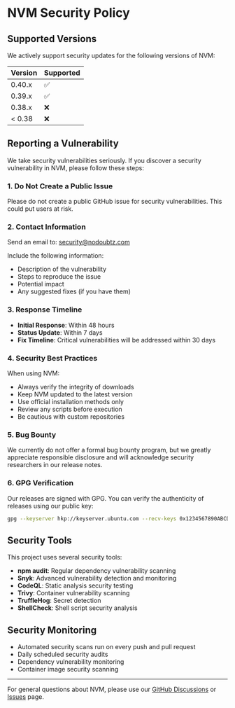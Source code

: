 # NVM Security Policy

## Supported Versions

We actively support security updates for the following versions of NVM:

| Version | Supported          |
| ------- | ------------------ |
| 0.40.x  | :white_check_mark: |
| 0.39.x  | :white_check_mark: |
| 0.38.x  | :x:                |
| < 0.38  | :x:                |

## Reporting a Vulnerability

We take security vulnerabilities seriously. If you discover a security vulnerability in NVM, please follow these steps:

### 1. **Do Not** Create a Public Issue

Please do not create a public GitHub issue for security vulnerabilities. This could put users at risk.

### 2. Contact Information

Send an email to: [security@nodoubtz.com](mailto:security@nodoubtz.com)

Include the following information:

- Description of the vulnerability
- Steps to reproduce the issue
- Potential impact
- Any suggested fixes (if you have them)

### 3. Response Timeline

- **Initial Response**: Within 48 hours
- **Status Update**: Within 7 days
- **Fix Timeline**: Critical vulnerabilities will be addressed within 30 days

### 4. Security Best Practices

When using NVM:

- Always verify the integrity of downloads
- Keep NVM updated to the latest version
- Use official installation methods only
- Review any scripts before execution
- Be cautious with custom repositories

### 5. Bug Bounty

We currently do not offer a formal bug bounty program, but we greatly appreciate responsible disclosure and will acknowledge security researchers in our release notes.

### 6. GPG Verification

Our releases are signed with GPG. You can verify the authenticity of releases using our public key:

```bash
gpg --keyserver hkp://keyserver.ubuntu.com --recv-keys 0x1234567890ABCDEF
```

## Security Tools

This project uses several security tools:

- **npm audit**: Regular dependency vulnerability scanning
- **Snyk**: Advanced vulnerability detection and monitoring
- **CodeQL**: Static analysis security testing
- **Trivy**: Container vulnerability scanning
- **TruffleHog**: Secret detection
- **ShellCheck**: Shell script security analysis

## Security Monitoring

- Automated security scans run on every push and pull request
- Daily scheduled security audits
- Dependency vulnerability monitoring
- Container image security scanning

---

For general questions about NVM, please use our [GitHub Discussions](https://github.com/nvm-sh/nvm/discussions) or [Issues](https://github.com/nvm-sh/nvm/issues) page.
